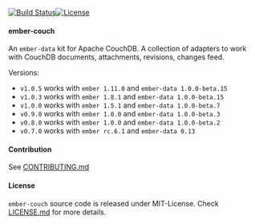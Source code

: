 [![Build Status](https://travis-ci.org/ValidUSA/ember-couch.svg?branch=2.0.0-alpha)](https://travis-ci.org/ValidUSA/ember-couch)[![License](https://img.shields.io/badge/license-MIT-blue.svg)](MIT-LICENSE)

#### ember-couch

An `ember-data` kit for Apache CouchDB. A collection of adapters to work with CouchDB documents, attachments, revisions, changes feed.

Versions:

* `v1.0.5` works with `ember 1.11.0` and `ember-data 1.0.0-beta.15`
* `v1.0.3` works with `ember 1.8.1` and `ember-data 1.0.0-beta.15`
* `v1.0.0` works with `ember 1.5.1` and `ember-data 1.0.0-beta.7`
* `v0.9.0` works with `ember 1.0.0` and `ember-data 1.0.0-beta.3`
* `v0.8.0` works with `ember 1.0.0` and `ember-data 1.0.0-beta.2`
* `v0.7.0` works with `ember rc.6.1` and `ember-data 0.13`


#### Contribution

See [CONTRIBUTING.md](CONTRIBUTING.md)


#### License

`ember-couch` source code is released under MIT-License. Check [LICENSE.md](LICENSE.md) for more details.
